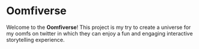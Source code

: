 # Oomfiverse

Welcome to the **Oomfiverse**! This project is my try to create a universe for my oomfs on twitter in which they can enjoy a fun and engaging interactive storytelling experience.
